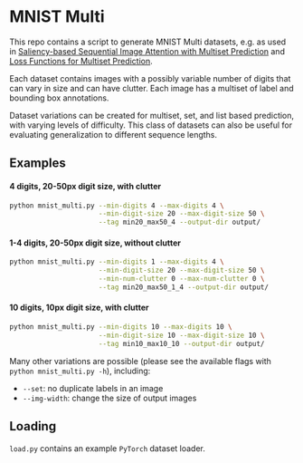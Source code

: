 # MNIST Multi

This repo contains a script to generate MNIST Multi datasets, e.g. as used in [Saliency-based Sequential Image Attention with Multiset Prediction](https://arxiv.org/abs/1711.05165) and [Loss Functions for Multiset Prediction](https://arxiv.org/abs/1711.05246).

Each dataset contains images with a possibly variable number of digits that can vary in size and can have clutter. Each image has a multiset of label and bounding box annotations. 

Dataset variations can be created for multiset, set, and list based prediction, with varying levels of difficulty. This class of datasets can also be useful for evaluating generalization to different sequence lengths.

## Examples
#### 4 digits, 20-50px digit size, with clutter
```bash
python mnist_multi.py --min-digits 4 --max-digits 4 \
                      --min-digit-size 20 --max-digit-size 50 \
                      --tag min20_max50_4 --output-dir output/
```

#### 1-4 digits, 20-50px digit size, without clutter
```bash
python mnist_multi.py --min-digits 1 --max-digits 4 \
                      --min-digit-size 20 --max-digit-size 50 \
                      --min-num-clutter 0 --max-num-clutter 0 \
                      --tag min20_max50_1_4 --output-dir output/
```

#### 10 digits, 10px digit size, with clutter
```bash
python mnist_multi.py --min-digits 10 --max-digits 10 \
                      --min-digit-size 10 --max-digit-size 10 \
                      --tag min10_max10_10 --output-dir output/
```

Many other variations are possible (please see the available flags with `python mnist_multi.py -h`), including:

* `--set`: no duplicate labels in an image
* `--img-width`: change the size of output images

## Loading

`load.py` contains an example `PyTorch` dataset loader.
